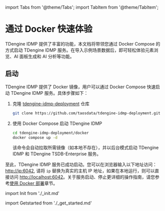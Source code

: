 import Tabs from '@theme/Tabs';
import TabItem from '@theme/TabItem';

# 通过 Docker 快速体验

TDengine IDMP 提供了丰富的功能，本文档将带领您通过 Docker Compose 的方式启动 TDengine IDMP 服务。在导入示例场景数据后，即可轻松体验元素浏览、AI 面板生成和 AI 分析等功能。

## 启动

TDengine IDMP 提供了 Docker 镜像，用户可以通过 Docker Compose 快速启动 TDengine IDMP 服务。具体步骤如下：

1. 克隆 [tdengine-idmp-deployment](https://github.com/taosdata/tdengine-idmp-deployment) 仓库

   ```bash
   git clone https://github.com/taosdata/tdengine-idmp-deployment.git
   ```

2. 使用 Docker Compose 启动 TDengine IDMP

   ```bash
   cd tdengine-idmp-deployment/docker
   docker compose up -d
   ```

   该命令会自动拉取所需镜像（如本地不存在），并以后台模式启动 TDengine IDMP 和 TDengine TSDB-Enterprise 服务。

至此，TDengine IDMP 服务已成功启动。您可以在浏览器输入以下地址访问：[http://ip:6042](http://ip:6042),
请将 `ip` 替换为真实的主机 IP 地址，如果在本地运行，则可以直接访问 [http://localhost:6042](http://localhost:6042)。关于服务启动、停止更详细的操作指南，请您参考[使用 Docker 部署](../operation/installation/docker-guide)章节。


import Init from './_init.md'

<Init />

import Getstarted from './_get_started.md'

<Getstarted />